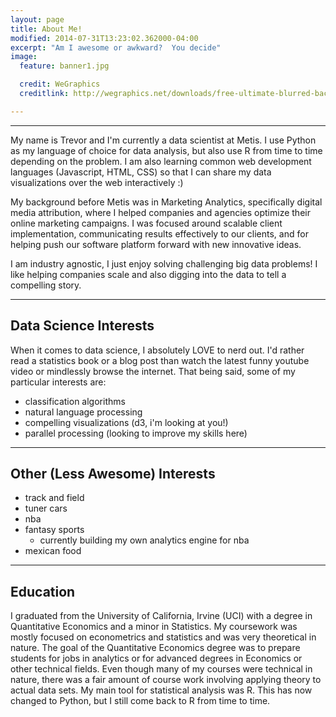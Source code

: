 ```yaml
---
layout: page
title: About Me!
modified: 2014-07-31T13:23:02.362000-04:00
excerpt: "Am I awesome or awkward?  You decide"
image:
  feature: banner1.jpg

  credit: WeGraphics
  creditlink: http://wegraphics.net/downloads/free-ultimate-blurred-background-pack/

---
```


---
My name is Trevor and I'm currently a data scientist at Metis.  I use Python as my language of choice for data analysis, but also use R from time to time depending on the problem.  I am also learning common web development languages (Javascript, HTML, CSS) so that I can share my data visualizations over the web interactively :)

My background before Metis was in Marketing Analytics, specifically digital media attribution, where I helped companies and agencies optimize their online marketing campaigns.  I was focused around scalable client implementation, communicating results effectively to our clients, and for helping push our software platform forward with new innovative ideas.

I am industry agnostic, I just enjoy solving challenging big data problems!  I like helping companies scale and also digging into the data to tell a compelling story.

---

## Data Science Interests

When it comes to data science, I absolutely LOVE to nerd out.  I'd rather read a statistics book or a blog post than watch the latest funny youtube video or mindlessly browse the internet.  That being said, some of my particular interests are:

- classification algorithms
- natural language processing
- compelling visualizations (d3, i'm looking at you!)
- parallel processing (looking to improve my skills here)

---

## Other (Less Awesome) Interests

- track and field
- tuner cars
- nba
- fantasy sports
    - currently building my own analytics engine for nba
- mexican food

---

## Education

I graduated from the University of California, Irvine (UCI) with a degree in Quantitative Economics and a minor in Statistics.  My coursework was mostly focused on econometrics and statistics and was very theoretical in nature.  The goal of the Quantitative Economics degree was to prepare students for jobs in analytics or for advanced degrees in Economics or other technical fields.  Even though many of my courses were technical in nature, there was a fair amount of course work involving applying theory to actual data sets.  My main tool for statistical analysis was R.  This has now changed to Python, but I still come back to R from time to time.



